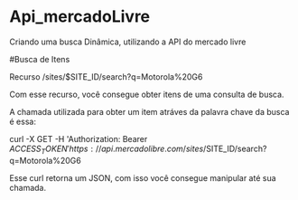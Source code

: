 # Api_mercadoLivre
Criando uma busca Dinâmica, utilizando a API do mercado livre

#Busca de Itens 

Recurso
/sites/$SITE_ID/search?q=Motorola%20G6

Com esse recurso, você consegue obter itens de uma consulta de busca.

A chamada utilizada para obter um item atráves da palavra chave da busca é essa:

curl -X GET -H 'Authorization: Bearer $ACCESS_TOKEN'  https://api.mercadolibre.com/sites/$SITE_ID/search?q=Motorola%20G6

Esse curl retorna um JSON, com isso você consegue manipular até sua chamada.

